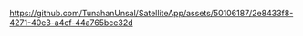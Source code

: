 

https://github.com/TunahanUnsal/SatelliteApp/assets/50106187/2e8433f8-4271-40e3-a4cf-44a765bce32d

